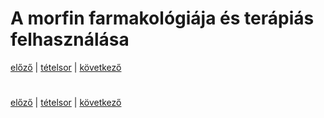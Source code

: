 # A morfin farmakológiája és terápiás felhasználása

[előző](7.%20Alkohol%20farmakológiája,%20alkoholizmus,%20alkohol%20elvonás.md) | [tételsor](0.%20Tételsor.md) | [következő](9.%20Félszintetikus%20és%20szintetikus%20kábító%20fájdalomcsillapítók,%20ópioid%20antagonisták.md)

# 

[előző](7.%20Alkohol%20farmakológiája,%20alkoholizmus,%20alkohol%20elvonás.md) | [tételsor](0.%20Tételsor.md) | [következő](9.%20Félszintetikus%20és%20szintetikus%20kábító%20fájdalomcsillapítók,%20ópioid%20antagonisták.md)
